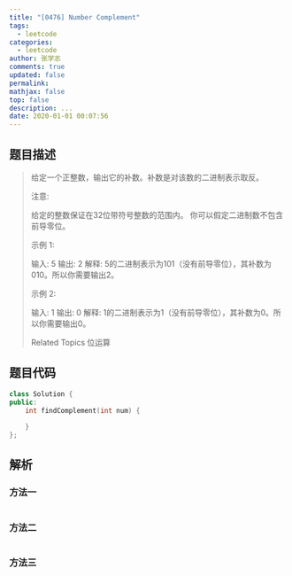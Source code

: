 ```yaml
---
title: "[0476] Number Complement"
tags:
  - leetcode
categories:
  - leetcode
author: 张学志
comments: true
updated: false
permalink:
mathjax: false
top: false
description: ...
date: 2020-01-01 00:07:56
---
```


## 题目描述

> 给定一个正整数，输出它的补数。补数是对该数的二进制表示取反。 
> 
> 注意: 
> 
> 
> 给定的整数保证在32位带符号整数的范围内。 
> 你可以假定二进制数不包含前导零位。 
> 
> 
> 示例 1: 
> 
> 
> 输入: 5
> 输出: 2
> 解释: 5的二进制表示为101（没有前导零位），其补数为010。所以你需要输出2。
> 
> 
> 示例 2: 
> 
> 
> 输入: 1
> 输出: 0
> 解释: 1的二进制表示为1（没有前导零位），其补数为0。所以你需要输出0。
> 
> Related Topics 位运算

## 题目代码

```cpp
class Solution {
public:
    int findComplement(int num) {
        
    }
};
```

## 解析

### 方法一

```cpp

```

### 方法二

```cpp

```

### 方法三

```cpp

```

